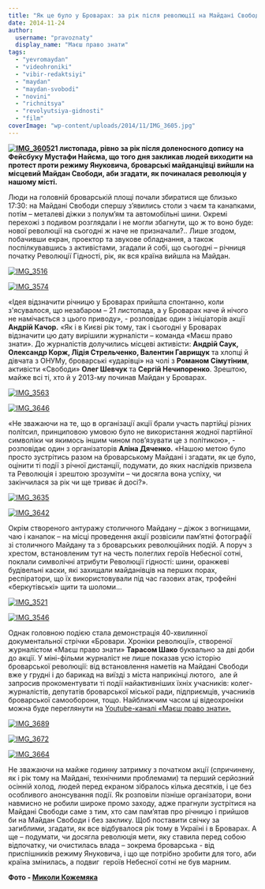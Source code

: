 ```yaml
---
title: "Як це було у Броварах: за рік після революції на Майдані Свободи згадували її початок"
date: 2014-11-24
author: 
  username: "pravoznaty"
  display_name: "Маєш право знати"
tags: 
  - "yevromaydan"
  - "videohroniki"
  - "vibir-redaktsiyi"
  - "maydan"
  - "maydan-svobodi"
  - "novini"
  - "richnitsya"
  - "revolyutsiya-gidnosti"
  - "film"
coverImage: "wp-content/uploads/2014/11/IMG_3605.jpg"
---
```


**[![IMG_3605](https://mpz.brovary.org/wp-content/uploads/2014/11/IMG_3605.jpg)](https://mpz.brovary.org/wp-content/uploads/2014/11/IMG_3605.jpg)21 листопада, рівно за рік після доленосного допису на Фейсбуку Мустафи Найєма, що того дня закликав людей виходити на протест проти режиму Януковича, броварські майданцівці вийшли на місцевий Майдан Свободи, аби згадати, як починалася революція у нашому місті.**

Люди на головній броварській площі почали збиратися ще близько 17:30: на Майдані Свободи спершу з’явились столи з чаєм та канапками, потім – металеві діжки з полум’ям та автомобільні шини. Окремі перехожі з подивом розглядали і не могли збагнути, що ж то воно буде: нової революції на сьогодні ж наче не призначали?.. Лише згодом, побачивши екран, проектор та звукове обладнання, а також поспілкувавшись з активістами, згадали й собі, що сьогодні – річниця початку Революції Гідності, рік, як вся країна вийшла на Майдан.

[![IMG_3516](https://mpz.brovary.org/wp-content/uploads/2014/11/IMG_3516.jpg)](https://mpz.brovary.org/wp-content/uploads/2014/11/IMG_3516.jpg)

[![IMG_3574](https://mpz.brovary.org/wp-content/uploads/2014/11/IMG_3574.jpg)](https://mpz.brovary.org/wp-content/uploads/2014/11/IMG_3574.jpg)

«Ідея відзначити річницю у Броварах прийшла спонтанно, коли з'ясувалося, що незабаром – 21 листопада, а у Броварах наче й нічого не намічається з цього приводу», - розповідає один з ініціаторів акції **Андрій Качор.** «Як і в Києві рік тому, так і сьогодні у Броварах відзначити цю дату вирішили журналісти – команда «Маєш право знати». До журналістів долучились місцеві активісти: **Андрій Саук, Олександр Корж, Лідія Стрельченко, Валентин Гаврищук** та хлопці й дівчата з ОНУМу, броварські «ударівці» на чолі з **Романом Сімутіним**, активісти «Свободи» **Олег Шевчук** та **Сергій Нечипоренко**. Зрештою, майже всі ті, хто й у 2013-му починав Майдан у Броварах.

[![IMG_3563](https://mpz.brovary.org/wp-content/uploads/2014/11/IMG_3563.jpg)](https://mpz.brovary.org/wp-content/uploads/2014/11/IMG_3563.jpg)

[![IMG_3646](https://mpz.brovary.org/wp-content/uploads/2014/11/IMG_3646.jpg)](https://mpz.brovary.org/wp-content/uploads/2014/11/IMG_3646.jpg)

«Не зважаючи на те, що в організації акції брали участь партійці різних політсил, принциповою умовою було не використання жодної партійної символіки чи якимось іншим чином пов’язувати це з політикою», - розповідає один з організаторів **Аліна Дяченко.** «Нашою метою було просто зустрітись разом на броварському Майдані і згадати, як це було, оцінити ті події з річної дистанції, подумати, до яких наслідків призвела та Революція і зрештою зрозуміти – чи досягла вона успіху, чи закінчилася за рік чи ще триває й досі?».

[![IMG_3635](https://mpz.brovary.org/wp-content/uploads/2014/11/IMG_3635.jpg)](https://mpz.brovary.org/wp-content/uploads/2014/11/IMG_3635.jpg)

[![IMG_3642](https://mpz.brovary.org/wp-content/uploads/2014/11/IMG_3642.jpg)](https://mpz.brovary.org/wp-content/uploads/2014/11/IMG_3642.jpg)

Окрім створеного антуражу столичного Майдану – діжок з вогнищами, чаю і канапок – на місці проведення акції розвісили пам’ятні фотографії зі столичного Майдану та з броварських революційних подій. А поруч з хрестом, встановленим тут на честь полеглих героїв Небесної сотні, поклали символічні атрибути Революції гідності: шини, оранжеві будівельні каски, які захищали майданівців на перших порах, респіратори, що їх використовували під час газових атак, трофейні «беркутівські» щити та шоломи…

[![IMG_3521](https://mpz.brovary.org/wp-content/uploads/2014/11/IMG_35211.jpg)](https://mpz.brovary.org/wp-content/uploads/2014/11/IMG_35211.jpg)

[![IMG_3546](https://mpz.brovary.org/wp-content/uploads/2014/11/IMG_3546.jpg)](https://mpz.brovary.org/wp-content/uploads/2014/11/IMG_3546.jpg)

Однак головною подією стала демонстрація 40-хвилинної документальної стрічки «Бровари. Хроніки революції», створеної журналістом «Маєш право знати» **Тарасом Шако** буквально за дві доби до акції. У міні-фільми журналіст не лише показав усю історію броварської революції: від встановлення наметів на Майдані Свободи вже у грудні і до барикад на виїзді з міста наприкінці лютого,  але й запросив прокоментувати ті події найактивніших їхніх учасників: колег-журналістів, депутатів броварської міської ради, підприємців, учасників броварської самооборони, тощо. Найближчим часом ці відеохроніки можна буде переглянути на [Youtube-каналі «Маєш право знати».](https://www.youtube.com/user/PravoZnatyOrgUa)

[![IMG_3689](https://mpz.brovary.org/wp-content/uploads/2014/11/IMG_3689.jpg)](https://mpz.brovary.org/wp-content/uploads/2014/11/IMG_3689.jpg)

[![IMG_3672](https://mpz.brovary.org/wp-content/uploads/2014/11/IMG_3672.jpg)](https://mpz.brovary.org/wp-content/uploads/2014/11/IMG_3672.jpg)

[![IMG_3664](https://mpz.brovary.org/wp-content/uploads/2014/11/IMG_3664.jpg)](https://mpz.brovary.org/wp-content/uploads/2014/11/IMG_3664.jpg)

Не зважаючи на майже годинну затримку з початком акції (спричинену, як і рік тому на Майдані, технічними проблемами) та перший серйозний осінній холод, людей перед екраном зібралось кілька десятків, і це без особливого анонсування події. Як розповіли пізніше організатори, вони навмисно не робили широке промо заходу, адже прагнули зустрітися на Майдані Свободи саме з тим, хто сам пам’ятав про річницю і прийшов би на Майдан Свободи і без заклику. Щоб поставити свічку за загиблими, згадати, як все відбувалося рік тому в Україні і в Броварах. А ще – подумати, чи досягла революція мети, яку ставила перед собою відпочатку, чи очистилась влада – зокрема броварська - від приспішників режиму Януковича, і що ще потрібно зробити для того, аби країна змінилась, а подвиг  героїв Небесної сотні не був марним.

**Фото - [Миколи Кожемяка](www.fotokray.com.ua)**
